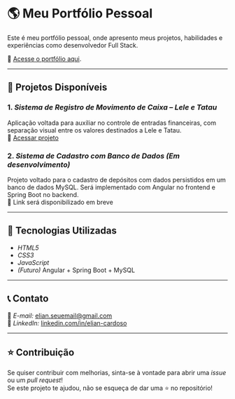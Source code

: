 # 🌎 Meu Portfólio Pessoal

Este é meu portfólio pessoal, onde apresento meus projetos, habilidades e experiências como desenvolvedor Full Stack.

🔗 [Acesse o portfólio aqui]().

---

## 📌 Projetos Disponíveis

### 1. *Sistema de Registro de Movimento de Caixa – Lele e Tatau*  
Aplicação voltada para auxiliar no controle de entradas financeiras, com separação visual entre os valores destinados a Lele e Tatau.  
🔗 [Acessar projeto]()

### 2. *Sistema de Cadastro com Banco de Dados (Em desenvolvimento)*  
Projeto voltado para o cadastro de depósitos com dados persistidos em um banco de dados MySQL. Será implementado com Angular no frontend e Spring Boot no backend.  
🔗 Link será disponibilizado em breve

---

## 🚀 Tecnologias Utilizadas

- *HTML5*  
- *CSS3*  
- *JavaScript*  
- *(Futuro)* Angular + Spring Boot + MySQL  

---

## 📞 Contato

📧 *E-mail:* elian.seuemail@gmail.com  
🔗 *LinkedIn:* [linkedin.com/in/elian-cardoso](https://linkedin.com/in/elian-cardoso)

---

## ⭐ Contribuição

Se quiser contribuir com melhorias, sinta-se à vontade para abrir uma *issue* ou um *pull request*!  
Se este projeto te ajudou, não se esqueça de dar uma ⭐ no repositório!
